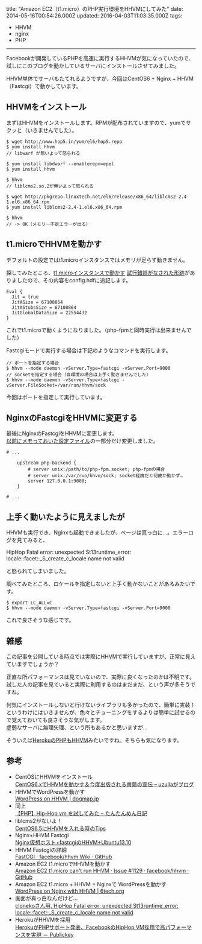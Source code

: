 title: "Amazon EC2（t1.micro）のPHP実行環境をHHVMにしてみた"
date: 2014-05-16T00:54:26.000Z
updated: 2016-04-03T11:03:35.000Z
tags: 
  - HHVM
  - nginx
  - PHP
---


Facebookが開発しているPHPを高速に実行するHHVMが気になっていたので、試しにこのブログを動かしているサーバにインストールさせてみました。

HHVM単体でサーバもたてれるようですが、今回はCentOS6 + Nginx + HHVM（Fastcgi）で動かしています。


## HHVMをインストール

まずはHHVMをインストールします。RPMが配布されていますので、yumでサクッと（いきませんでした）。

```shell
$ wget http://www.hop5.in/yum/el6/hop5.repo
$ yum install hhvm
// libwarf が無いよって怒られる
 
$ yum install libdwarf --enablerepo=epel
$ yum install hhvm
 
$ hhvm
// liblcms2.so.2が無いよって怒られる
 
$ wget http://pkgrepo.linuxtech.net/el6/release/x86_64/liblcms2-2.4-1.el6.x86_64.rpm
$ yum install liblcms2-2.4-1.el6.x86_64.rpm
 
$ hhvm
// -> OK（メモリー不足エラーが出る）
```


## t1.microでHHVMを動かす

デフォルトの設定ではt1.microインスタンスではメモリが足らず動きません。

探してみたところ、[t1.microインスタンスで動かす](https://github.com/facebook/hhvm/issues/1129) [試行錯誤がなされた形跡](http://www.6tech.org/2014/01/wordpress-nginx-hhvm/)がありましたので、その内容をconfig.hdfに追記します。

```shell
Eval {
  Jit = true
  JitASize = 67108864
  JitAStubsSize = 67108864
  JitGlobalDataSize = 22554432
}
```

これでt1.microで動くようになりました。（php-fpmと同時実行は出来ませんでした）

Fastcgiモードで実行する場合は下記のようなコマンドを実行します。

```shell
// ポートを指定する場合
$ hhvm --mode daemon -vServer.Type=fastcgi -vServer.Port=9000
// socketを指定する場合（自環境の場合は上手く動きませんでした）
$ hhvm --mode daemon -vServer.Type=fastcgi -vServer.FileSocket=/var/run/hhvm/sock
```

今回はポートを指定して実行しています。


## NginxのFastcgiをHHVMに変更する

最後にNginxのFastcgiをHHVMに変更します。  
[以前にメモっておいた設定ファイル](http://blog.sus-happy.net/201211/aws-ec2-nginx/ "サーバをAWS EC2+nginx+PHP+MySQLに乗り換えてみた")の一部分だけ変更しました。

```shell
# ...
 
    upstream php-backend {
        # server unix:/path/to/php-fpm.socket; php-fpmの場合
        # server unix:/var/run/hhvm/sock; socket経由だと何故か動かず…
        server 127.0.0.1:9000;
    }
 
# ...
```


## 上手く動いたように見えましたが

HHVMも実行でき、Nginxも起動できましたが、ページは真っ白に…。エラーログを見てみると、

HipHop Fatal error: unexpected St13runtime_error: locale::facet::_S_create_c_locale name not valid

と怒られてしまいました。

調べてみたところ、ロケールを指定しないと上手く動かないことがあるみたいです。

```shell
$ export LC_ALL=C
$ hhvm --mode daemon -vServer.Type=fastcgi -vServer.Port=9000
```

これで良さそうな感じです。


## 雑感

この記事を公開している時点では実際にHHVMで実行していますが、正常に見えていますでしょうか？

正直な所パフォーマンスは見ていないので、実際に良くなったのかは不明です。  
 試した人の記事を見ていると実際に利用するのはまだまだ、という声が多そうですね。

何気にインストールしないと行けないライブラリも多かったので、簡単に実装！というわけにはいきませんが、色々とチューニングをするよりは簡単に試せるので覚えておいても良さそうな気がします。  
 虚弱なサーバに無理矢理、という所もあるかと思いますが…

そういえば[HerokuのPHPもHHVM](http://www.publickey1.jp/blog/14/herokuphpfacebookhiphop_vm.html)みたいですね。そちらも気になります。


## 参考

- CentOSにHHVMをインストール  
[CentOS6.xでHHVMを動かす＆今度出版される書籍の宣伝 – uzullaがブログ](http://uzulla.hateblo.jp/entry/2014/02/23/221757)
- HHVMでWordPressを動かす  
[WordPress on HHVM | dogmap.jp](http://dogmap.jp/2013/01/23/wordpress-on-hhvm/)
- 同上  
[【PHP】Hip-Hop vm を試してみた – たんたんめん日記](http://dnond.hatenablog.com/entry/2013/10/14/002012)
- liblcms2がないよ！  
[CentOS6.5にHHVMを入れる時のTips](http://syossan.hateblo.jp/entry/2014/04/22/163340)
- Nginx+HHVM Fastcgi  
[Nginx仮想ホスト+fastcgiのHHVM+Ubuntu13.10](http://kore1server.com/256/Nginx%E4%BB%AE%E6%83%B3%E3%83%9B%E3%82%B9%E3%83%88%2Bfastcgi%E3%81%AEHHVM%2BUbuntu13.10)
- HHVM Fastcgiの詳細  
[FastCGI · facebook/hhvm Wiki · GitHub](https://github.com/facebook/hhvm/wiki/fastcgi)
- Amazon EC2 t1.microでHHVMを動かす  
[Amazon EC2 t1.micro can't run HHVM · Issue #1129 · facebook/hhvm · GitHub](https://github.com/facebook/hhvm/issues/1129)
- Amazon EC2 t1.micro + HHVM + Nginxで WordPressを動かす  
[WordPress on Nginx with HHVM | 6tech.org](http://www.6tech.org/2014/01/wordpress-nginx-hhvm/)
- 画面が真っ白なんだけど…  
[clonekoさん用, HipHop Fatal error: unexpected St13runtime_error: locale::facet::_S_create_c_locale name not valid](http://cloneko.com/post/58220263525/hiphop-fatal-error-unexpected-st13runtime-error)
- HerokuがHHVMを採用  
[HerokuがPHPサポート発表、FacebookのHipHop VM採用で高パフォーマンスを実現 － Publickey](http://www.publickey1.jp/blog/14/herokuphpfacebookhiphop_vm.html)